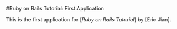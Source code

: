 #Ruby on Rails Tutorial: First Application

This is the first application for [*Ruby on Rails Tutorial*] by [Eric Jian].